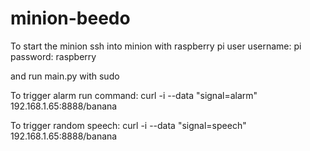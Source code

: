 # minion-beedo 

To start the minion ssh into minion with raspberry pi user 
username: pi
password: raspberry

and run main.py with sudo 

To trigger alarm run command:
curl -i --data "signal=alarm" 192.168.1.65:8888/banana

To trigger random speech:
curl -i --data "signal=speech" 192.168.1.65:8888/banana
